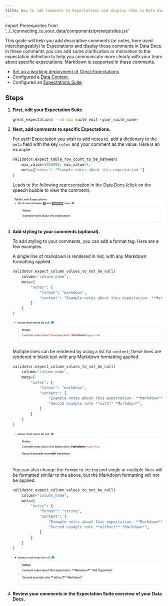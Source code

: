 ```yaml
---
title: How to add comments to Expectations and display them in Data Docs
---
```

import Prerequisites from '../../connecting_to_your_data/components/prerequisites.jsx'

This guide will help you add descriptive comments (or notes, here used interchangeably) to Expectations and display those comments in Data Docs. In these comments you can add some clarification or motivation to the expectation definition to help you communicate more clearly with your team about specific expectations. Markdown is supported in these comments.

<Prerequisites>

- [Set up a working deployment of Great Expectations](../../../tutorials/getting_started/intro.md)
- Configured a [Data Context](../../../tutorials/getting_started/initialize_a_data_context.md).
- Configured an [Expectations Suite](../../../tutorials/getting_started/create_your_first_expectations.md).

</Prerequisites>

Steps
-----

1. **First, edit your Expectation Suite.**

    ```bash
    great_expectations --v3-api suite edit <your_suite_name>
    ```

2. **Next, add comments to specific Expectations.**

    For each Expectation you wish to add notes to, add a dictionary to the ``meta`` field with the key ``notes`` and your comment as the value. Here is an example.

    ```python
    validator.expect_table_row_count_to_be_between(
        max_value=1000000, min_value=1,
        meta={"notes": "Example notes about this expectation."}
    )
    ```

    Leads to the following representation in the Data Docs (click on the speech bubble to view the comment).

    ![Expectation with simple comment, no formatting](../../../images/table_level_no_format.png)

3. **Add styling to your comments (optional).**

    To add styling to your comments, you can add a format tag. Here are a few examples.

    A single line of markdown is rendered in red, with any Markdown formatting applied.

    ```python
    validator.expect_column_values_to_not_be_null(
        column="column_name",
        meta={
            "notes": {
                "format": "markdown",
                "content": "Example notes about this expectation. **Markdown** `Supported`."
            }
        }
    )
    ```

    ![Expectation with a single line of markdown comment is rendered in red with markdown formatting](../../../images/single_line_markdown_red.png)

    Multiple lines can be rendered by using a list for ``content``; these lines are rendered in black text with any Markdown formatting applied.

    ```python
    validator.expect_column_values_to_not_be_null(
        column="column_name",
        meta={
            "notes": {
                "format": "markdown",
                "content": [
                    "Example notes about this expectation. **Markdown** `Supported`.",
                    "Second example note **with** *Markdown*",
                ]
            }
        }
    )
    ```

    ![Multiple lines of markdown rendered with formatting](../../../images/multiple_line_markdown.png)

    You can also change the ``format`` to ``string`` and single or multiple lines will be formatted similar to the above, but the Markdown formatting will not be applied.

    ```python
    validator.expect_column_values_to_not_be_null(
        column="column_name",
        meta={
            "notes": {
                "format": "string",
                "content": [
                    "Example notes about this expectation. **Markdown** `Not Supported`.",
                    "Second example note **without** *Markdown*",
                ]
            }
        }
    )
    ```

    ![Multiple lines of string rendered without formatting](../../../images/multiple_line_string.png)



4. **Review your comments in the Expectation Suite overview of your Data Docs.**

